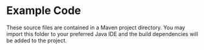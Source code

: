 # Example Code

 These source files are contained in a Maven project directory. You may import this folder to your preferred Java IDE and the build dependencies will be added to the project.
